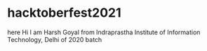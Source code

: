 # hacktoberfest2021
here
Hi I am Harsh Goyal from Indraprastha Institute of Information Technology, Delhi of 2020 batch
